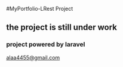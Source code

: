 #MyPortfolio-LRest Project 
## the project is still under work 
### project powered by laravel


alaa4455@gmail.com 
